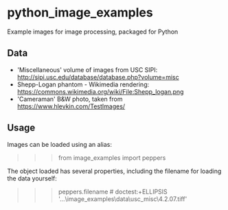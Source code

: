 # python_image_examples
Example images for image processing, packaged for Python

## Data
* 'Miscellaneous' volume of images from USC SIPI: http://sipi.usc.edu/database/database.php?volume=misc
* Shepp-Logan phantom - Wikimedia rendering: https://commons.wikimedia.org/wiki/File:Shepp_logan.png
* 'Cameraman' B&W photo, taken from https://www.hlevkin.com/TestImages/

## Usage
Images can be loaded using an alias:
>>> from image_examples import peppers

The object loaded has several properties, including the filename for loading the data yourself:
>>> peppers.filename # doctest:+ELLIPSIS
'...\\image_examples\\data\\usc_misc\\4.2.07.tiff'
